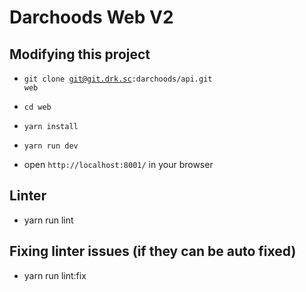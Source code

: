 # Darchoods Web V2

## Modifying this project
- <code>git clone git@git.drk.sc:darchoods/api.git web</code>
- <code>cd web</code>
- <code>yarn install</code>
- <code>yarn run dev</code>

- open <code>http://localhost:8001/</code> in your browser


## Linter
- yarn run lint

## Fixing linter issues (if they can be auto fixed)
- yarn run lint:fix
